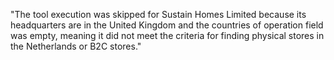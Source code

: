"The tool execution was skipped for Sustain Homes Limited because its headquarters are in the United Kingdom and the countries of operation field was empty, meaning it did not meet the criteria for finding physical stores in the Netherlands or B2C stores."